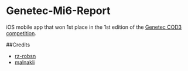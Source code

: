 Genetec-Mi6-Report
==================

iOS mobile app that won 1st place in the 1st edition of the [Genetec COD3 competition](http://geneteccode.tumblr.com/about).

##Credits

- [rz-robsn](https://github.com/rz-robsn/)
- [malnakli](https://github.com/malnakli/)